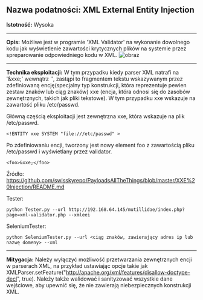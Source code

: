 ## Nazwa podatności: XML External Entity Injection

**Istotność:** Wysoka

---

**Opis:**
Możliwe jest w programie 'XML Validator' na wykonanie dowolnego kodu jak wyświetlenie zawartości krytycznych plików na systemie przez spreparowanie odpowiedniego kodu w XML.
![obraz](https://github.com/GrzechuG/PWR-CBE-BAW-mutillidae-2024/assets/93217316/7d1c4e9b-ab51-4e25-bf8d-c10ee82af982)

---

**Technika eksploitacji:**
W tym przypadku kiedy parser XML natrafi na '&xxe;' wewnątrz '<foo>', zastąpi to fragmentem tekstu wskazywanym przez zdefiniowaną encję(specjalny typ konstrukcji, która reprezentuje pewien zestaw znaków lub ciąg znaków) xxe (encja, która odnosi się do zasobów zewnętrznych, takich jak pliki tekstowe). W tym przypadku xxe wskazuje na zawartość pliku /etc/passwd.

Główną częścią eksploitacji jest zewnętrzna xxe, która wskazuje na plik /etc/passwd.
```
<!ENTITY xxe SYSTEM "file:///etc/passwd" >
```
Po zdefiniowaniu encji, tworzony jest nowy element foo z zawartością pliku /etc/passwd i wyświetlany przez validator.
```
<foo>&xxe;</foo>
```

Źródło: https://github.com/swisskyrepo/PayloadsAllTheThings/blob/master/XXE%20Injection/README.md

Tester:
```
python Tester.py --url http://192.168.64.145/mutillidae/index.php?page=xml-validator.php --xmleei
```

SeleniumTester:
```
python SeleniumTester.py --url <ciąg znaków, zawierający adres ip lub nazwę domeny> --xml
```

---

**Mitygacja:**
Należy wyłączyć możliwość przetwarzania zewnętrznych encji w parserach XML, na przykład ustawiając opcje takie jak XMLParser.setFeature("http://apache.org/xml/features/disallow-doctype-decl", true). Należy także walidować i sanityzować wszystkie dane wejściowe, aby upewnić się, że nie zawierają niebezpiecznych konstrukcji XML.
